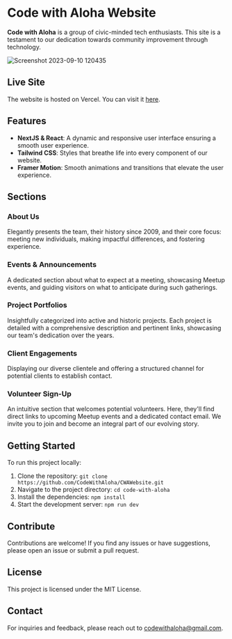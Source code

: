 # Code with Aloha Website

 **Code with Aloha** is a group of civic-minded tech enthusiasts. This site is a testament to our dedication towards community improvement through technology.

![Screenshot 2023-09-10 120435](https://github.com/CodeWithAloha/CWAWebsite/assets/113944962/f32b6d02-037c-4d23-910b-83a21fd2ab38)


## Live Site

The website is hosted on Vercel. You can visit it [here](https://code-with-aloha.vercel.app/).  


## Features

- **NextJS & React**: A dynamic and responsive user interface ensuring a smooth user experience.
- **Tailwind CSS**: Styles that breathe life into every component of our website.
- **Framer Motion**: Smooth animations and transitions that elevate the user experience.

## Sections

### About Us
Elegantly presents the team, their history since 2009, and their core focus: meeting new individuals, making impactful differences, and fostering experience.

### Events & Announcements
A dedicated section about what to expect at a meeting, showcasing Meetup events, and guiding visitors on what to anticipate during such gatherings.

### Project Portfolios
Insightfully categorized into active and historic projects. Each project is detailed with a comprehensive description and pertinent links, showcasing our team's dedication over the years.

### Client Engagements
Displaying our diverse clientele and offering a structured channel for potential clients to establish contact.

### Volunteer Sign-Up
An intuitive section that welcomes potential volunteers. Here, they'll find direct links to upcoming Meetup events and a dedicated contact email. We invite you to join and become an integral part of our evolving story.

## Getting Started

To run this project locally:

1. Clone the repository: `git clone https://github.com/CodeWithAloha/CWAWebsite.git`
2. Navigate to the project directory: `cd code-with-aloha`
3. Install the dependencies: `npm install`
4. Start the development server: `npm run dev`

## Contribute

Contributions are welcome! If you find any issues or have suggestions, please open an issue or submit a pull request.

## License

This project is licensed under the MIT License.

## Contact

For inquiries and feedback, please reach out to [codewithaloha@gmail.com](mailto:your-email@email.com).
